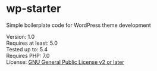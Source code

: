 # wp-starter
Simple boilerplate code for WordPress theme development

Version: 1.0 <br/>
Requires at least: 5.0 <br/>
Tested up to: 5.4 <br/>
Requires PHP: 7.0 <br/>
License: <a href="http://www.gnu.org/licenses/gpl-2.0.html">GNU General Public License v2 or later</a> <br/>

